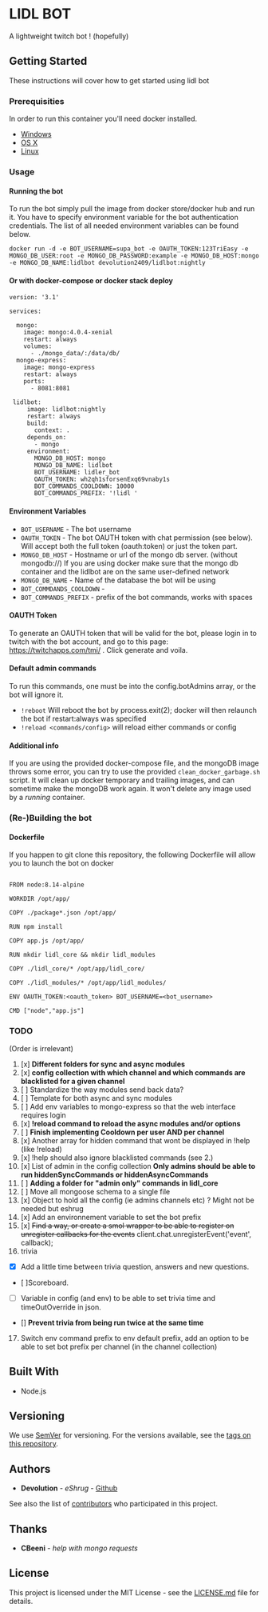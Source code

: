 # LIDL BOT

A lightweight twitch bot ! (hopefully)

## Getting Started

These instructions will cover how to get started using lidl bot

### Prerequisities


In order to run this container you'll need docker installed.

* [Windows](https://docs.docker.com/windows/started)
* [OS X](https://docs.docker.com/mac/started/)
* [Linux](https://docs.docker.com/linux/started/)

### Usage

#### Running the bot

To run the bot simply pull the image from docker store/docker hub and run it.
You have to specify environment variable for the bot authentication credentials. 
The list of all needed environment variables can be found below.

```shell
docker run -d -e BOT_USERNAME=supa_bot -e OAUTH_TOKEN:123TriEasy -e MONGO_DB_USER:root -e MONGO_DB_PASSWORD:example -e MONGO_DB_HOST:mongo -e MONGO_DB_NAME:lidlbot devolution2409/lidlbot:nightly

```

#### Or with docker-compose or docker stack deploy
```
version: '3.1'

services:

  mongo:
    image: mongo:4.0.4-xenial
    restart: always
    volumes:
      - ./mongo_data/:/data/db/
  mongo-express:
    image: mongo-express
    restart: always
    ports:
      - 8081:8081
  
 lidlbot:
     image: lidlbot:nightly
     restart: always
     build:
       context: .
     depends_on:
       - mongo
     environment:
       MONGO_DB_HOST: mongo
       MONGO_DB_NAME: lidlbot
       BOT_USERNAME: lidler_bot
       OAUTH_TOKEN: wh2qh1sforsenExq69vnaby1s
       BOT_COMMANDS_COOLDOWN: 10000 
       BOT_COMMANDS_PREFIX: '!lidl '

```
  
#### Environment Variables

* `BOT_USERNAME` - The bot username
* `OAUTH_TOKEN` - The bot OAUTH token with chat permission (see below). Will accept both the full token (oauth:token) or just the token part.
* `MONGO_DB_HOST` -  Hostname or url of the mongo db server. (without mongodb://) If you are using docker make sure that the mongo db container and the lidlbot are on the same user-defined network
* `MONGO_DB_NAME` - Name of the database the bot will be using
* `BOT_COMMDANDS_COOLDOWN` - 
* `BOT_COMMANDS_PREFIX` - prefix of the bot commands, works with spaces

#### OAUTH Token

To generate an OAUTH token that will be valid for the bot, please login in to twitch with the bot account, and go to this page: https://twitchapps.com/tmi/ .
Click generate and voila.

#### Default admin commands

To run this commands, one must be into the config.botAdmins array, or the bot will ignore it.

- `!reboot` Will reboot the bot by process.exit(2); docker will then relaunch the bot if restart:always was specified
- `!reload <commands/config>` will reload either commands or config



#### Additional info

If you are using the provided docker-compose file, and the mongoDB image throws some error, you can try to use the provided `clean_docker_garbage.sh` script.
It will clean up docker temporary and trailing images, and can sometime make the mongoDB work again.
It won't delete any image used by a *running*  container.

### (Re-)Building the bot 
#### Dockerfile

If you happen to git clone this repository, the following Dockerfile will allow you to launch the bot on docker

```

FROM node:8.14-alpine

WORKDIR /opt/app/

COPY ./package*.json /opt/app/

RUN npm install

COPY app.js /opt/app/

RUN mkdir lidl_core && mkdir lidl_modules

COPY ./lidl_core/* /opt/app/lidl_core/

COPY ./lidl_modules/* /opt/app/lidl_modules/

ENV OAUTH_TOKEN:<oauth_token> BOT_USERNAME=<bot_username>

CMD ["node","app.js"]

```
### TODO

(Order is irrelevant) 

1. [x] **Different folders for sync and async modules**
2. [x] **config collection with which channel and which commands are blacklisted for a given channel**
3. [ ] Standardize the way modules send back data?
4. [ ] Template for both async and sync modules
5. [ ] Add env variables to mongo-express so that the web interface requires login 
6. [x] **!reload command to reload the async modules and/or options**
7. [ ] **Finish implementing Cooldown per user AND per channel** 
8. [x] Another array for hidden command that wont be displayed in !help (like !reload)
9. [x] !help should also ignore blacklisted commands (see 2.)
10. [x] List of admin in the config collection **Only admins should be able to run hiddenSyncCommands or hiddenAsyncCommands**
11. [ ] **Adding a folder for "admin only" commands in lidl_core**
12. [ ] Move all mongoose schema to a single file
13. [x] Object to hold all the config (ie admins channels etc) ? Might not be needed but eshrug
14. [x] Add an environnement variable to set the bot prefix
15. [x] ~~Find a way, or create a smol wrapper to be able to register on unregister callbacks for the events~~ client.chat.unregisterEvent('event', callback);
16. trivia
   - [x] Add a little time between trivia question, answers and new questions. 
   - [ ]Scoreboard.
   - [ ] Variable in config (and env) to be able to set trivia time and timeOutOverride in json.
   - [] **Prevent trivia from being run twice at the same time**
17. Switch env command prefix to env default prefix, add an option to be able to set bot prefix per channel (in the channel collection)
## Built With

* Node.js



## Versioning

We use [SemVer](http://semver.org/) for versioning. For the versions available, see the 
[tags on this repository](https://github.com/your/repository/tags). 

## Authors

* **Devolution** - *eShrug* - [Github](https://github.com/devolution2409)

See also the list of [contributors](https://github.com/devolution2409/lidl-bot/contributors) who 
participated in this project.

## Thanks
* **CBeeni** - *help with mongo requests*

## License

This project is licensed under the MIT License - see the [LICENSE.md](LICENSE.md) file for details.

